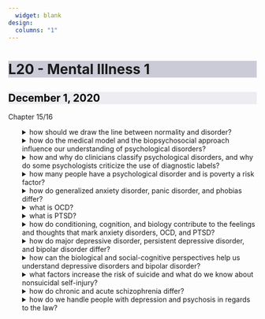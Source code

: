 ```yaml
---
  widget: blank
design:
  columns: "1"
---
```

  <h1 style="background-color: #9999b480; text-align: ;">L20 - Mental Illness 1</h1>
  
  <h2 style="color: black; background-color: #dddde680;"><i class="far fa-calendar-alt"></i> December 1, 2020</h2>
  
  <h7><i class="fas fa-book"></i> Chapter 15/16<h7>
  
  
  
  
  <details ><summary>how should we draw the line between normality and disorder?</summary><!ul id="867855b8-bd13-4e08-855c-d4c395b1785c" class="block-color-orange_background toggle"><details ><summary>what is a psychological disorder?</summary><div id="cbedc6c1-eabc-4208-bc5f-fe315088a9d1" class="">a syndrome marked by a clinically significant disturbance in an individual&#x27;s cognition, emotion regulation, or behavior</div></details></ul><!ul id="29c36fd7-42c7-4a93-b192-655dc2299b64" class="block-color-orange_background toggle"><details ><summary>how do we define a behavior as disordered?</summary><div id="607b15d1-26db-413e-8d84-f5e9c6ff615c" class="">it must be deviant, distressful, and dysfunctional</div><!ul id="06eb1e57-65e8-42ea-92b2-1131b91adf34" class="toggle"><details ><summary>what does it mean to be deviant?</summary><div id="f26c63b1-9b9e-4f69-9905-f406dcf9f634" class="">the behavior is atypical of the person&#x27;s culture; behaviors may be deviant in one context but not another; standards for behavior change not just with place but also with time </div></details></ul><!ul id="52602ed6-329d-4dbd-8c0c-42af72fbc53f" class="toggle"><details ><summary>what does it mean to be dysfunctional?</summary><div id="ffdde4e0-84a7-494a-b338-e56a00b03b3f" class="">interferes with the person&#x27;s life or threatens the wellbeing of others</div></details></ul></details></ul><!ul id="a7f55f64-4f46-49b7-a94c-c307d2cd548c" class="block-color-orange_background toggle"><details ><summary>what was the revolutionary cause for treating people with mental disorders morally by giving them therapy, medication, activity, and cleanliness?</summary><div id="87c72eca-2a3e-408e-884a-3f660ce7cc1f" class="">the recognition of the role of syphilis in madness</div></details></ul></details></ul><!ul id="fe89544f-f764-4451-b79f-8d1acd339165" class="block-color-orange_background toggle"><details ><summary>how do the medical model and the biopsychosocial approach influence our understanding of psychological disorders?</summary><!ul id="7a045ad4-f381-4a01-9bae-2099b9880b4f" class="block-color-orange_background toggle"><details ><summary>what is the medical model?</summary><div id="70f6c789-cdac-4192-aa84-96df4038ddf5" class="">the concept that disease, in this case psychological disorders, have physical causes that can be diagnosed, treated, and cured, often through treatment in a hospital</div></details></ul><!ul id="dfca432c-c3c6-4b1e-8160-38c1e470da04" class="block-color-orange_background toggle"><details ><summary>what is epigenetics?</summary><div id="396da1c9-5af7-4a5b-90f6-b1692e520a48" class="">the study of environmental influences on gene expression that occur without a DNA change</div></details></ul><!ul id="051c8b80-14ac-4053-b786-043d4e2542ae" class="block-color-orange_background toggle"><details ><summary>in addition to the medical model, what else might provide a way for mental illness?</summary><div id="b9c441ff-700d-4a80-a508-4ab45d057729" class="">environment, personality (habits, social skills, deviations from societal norms), or anything a medical doctor cannot fix</div></details></ul></details></ul><!ul id="d6f4a5e4-424a-48f8-bda3-ab9d29df879c" class="block-color-orange_background toggle"><details ><summary>how and why do clinicians classify psychological disorders, and why do some psychologists criticize the use of diagnostic labels?</summary><!ul id="028d2825-764c-40b4-88d7-1fed037eff73" class="block-color-orange_background toggle"><details ><summary>what does classification aim to do?</summary><div id="cf97d336-d5a4-485e-a6d9-e12645fa25cc" class="">predict the disorders future corse, suggest appropriate treatment, and prompt research into its causes</div></details></ul><!ul id="37cd654f-a7a4-49f1-9d00-22e299efaf3f" class="block-color-orange_background toggle"><details ><summary>what is the most common tool for describing disorders and estimating how often they occur?</summary><div id="f63a9bcb-de81-4a24-a7c7-2f343f0f4a76" class="">the Diagnostic and Statistical Manual of Mental Disorders (DSM-5); DSM defines a diagnostic process that is based on symptoms, there is no casual basis for the diagnosis; the process of diagnosis is a very well constrained and extensive analysis of diagnoses indicates that clinications do tend to produce similar diagnoses (AKA the DSM is very reliable)</div><!ul id="03113dae-6426-47d9-a864-20b52cda8b90" class="toggle"><details ><summary>is the DSM valid?</summary><div id="3d1bf1ab-455c-4bc2-a284-c4064d085b48" class="">the dsm is increasingly capturing normals; what started with 60 disorders has now expanded to more than 400 separate disorders; roughly one quarter of americans would meet the criteria for at least one of them in any year</div></details></ul><!ul id="ffaefa02-2bb6-4a3f-8edf-01e21d6e186b" class="toggle"><details ><summary>what are the benefits of diagnosis?</summary><div id="06dd1bbe-69bb-4969-8086-929c1caa862d" class="">aid in communicating between caregivers, provides a basis for comparing experimental groups, and provides sufferers with information about what they can expect</div></details></ul><!ul id="a68a59d8-2f72-46df-82e4-3a9966ca547a" class="toggle"><details ><summary>what is the value, and what are the dangers, of labeling individuals with disorders?</summary><div id="5e3474d5-01be-4179-a126-9702ff1e1109" class="">the dangers of labeling are that people may begin to act as though they have been labeled and the labels can trigger assumptions that will change our behavior; in reality our violence against people with mental disorders is far more common than violence by people with mental disorders</div></details></ul></details></ul></details></ul><!ul id="19752c14-4cb4-4c02-8824-187adf68a820" class="block-color-orange_background toggle"><details ><summary>how many people have a psychological disorder and is poverty a risk factor?</summary><!ul id="c2a343e0-f115-44ca-bdf3-ccc00b35a8a8" class="toggle"><details ><summary>how many people have a psychological disorder?</summary><div id="5cb34fe2-a4fe-4d37-84c0-6e32aed80a21" class="">just over 1 in 4 adults suffer from a diagnosable mental disorder in a given year in the US;</div></details></ul><!ul id="a2f0b2f7-0558-4f45-98f5-2ee5b8f8ba24" class="toggle"><details ><summary>what increases vulnerability to mental disorders?</summary><div id="2fc57648-426a-45f4-a910-708f7b1b3cd0" class="">poverty-related stresses can help trigger disorders, but disabling disorders can also contribute to poverty; poverty and disorders are often a chicken-and-egg situation and it&#x27;s hard to know which came first</div></details></ul></details></ul><!ul id="a1a226d3-21b3-49f7-88b5-1ac855d8aa7e" class="block-color-orange_background toggle"><details ><summary>how do generalized anxiety disorder, panic disorder, and phobias differ?</summary><!ul id="6002823d-8a2d-4ada-b6d9-1bf7c42dcb17" class="block-color-orange_background toggle"><details ><summary>what are anxiety disorders?</summary><div id="c760c79e-cdba-4ca9-9e50-b9a92f6380c4" class="">psychological disorders characterized by distressing, persistent anxiety or maladaptive behaviors that reduce anxiety</div></details></ul><!ul id="d7768e4a-1893-47c2-957b-b6ef0788c2f4" class="block-color-orange_background toggle"><details ><summary>what is generalized anxiety disorder?</summary><div id="b652bcb8-337b-415d-a285-82cc468389d0" class="">an anxiety disorder in which a person is continually tense, apprehensive, and in a state of autonomic nervous system arousal</div></details></ul><!ul id="ecb716e5-3cca-4a41-893a-4508008e8fd1" class="block-color-orange_background toggle"><details ><summary>what is panic disorder?</summary><div id="8baa2157-b49a-4658-baae-ce45045372f7" class="">an anxiety disorder marked by unpredictable, minutes-long episodes of intense dread in which a person experiences terror and accompanying chest pain, choking, or other frightening sensations. often followed by worry over a possible next attack</div></details></ul><!ul id="b1145f77-aa7b-413c-9b57-b2c1e234b6b6" class="block-color-orange_background toggle"><details ><summary>what is phobia?</summary><div id="cb328cf2-c663-41a5-9d49-e9fe5a8d78bd" class="">an anxiety disorder marked by a persistent, irrational fear and avoidance of a specific object, activity, or situation</div></details></ul></details></ul><!ul id="4549342a-4997-4a08-aa5c-c1f8ce573ca5" class="block-color-orange_background toggle"><details ><summary>what is OCD?</summary><!ul id="ca704fe0-f512-43a9-b000-3cfc863cdb1e" class="block-color-orange_background toggle"><details ><summary>what is obsessive-compulsive disorder?</summary><div id="54a18fae-2839-4583-a744-0107e40b1eac" class="">a disorder characterized by unwanted repetitive thoughts, actions, or both</div></details></ul><!ul id="24998e96-0587-46de-8ed9-6efab66c5d5e" class="block-color-orange_background toggle"><details ><summary>who is most likely to suffer from OCD?</summary><div id="86874c4c-3ad6-4c09-9ef4-4146c66afb03" class="">teens and young adults; as they mature their OCD tends to decrease in severity</div></details></ul></details></ul><!ul id="781d0aa9-a477-4c4a-91ec-8d2296f2b07f" class="block-color-orange_background toggle"><details ><summary>what is PTSD?</summary><!ul id="36b8cda5-eff6-4166-96c1-3267fd853a0f" class="block-color-orange_background toggle"><details ><summary>what is posttraumatic stress disorder?</summary><div id="3255394a-7e3b-4ad4-ade2-48864d82c2df" class="">a disorder characterized by haunting memories, nightmares, social withdrawal, jumpy anxiety, numbness of feeling, and/or insomnia that lingers for four wees or more after a traumatic experience</div></details></ul><!ul id="766b4863-d198-4640-a629-91fe549b2590" class="block-color-orange_background toggle"><details ><summary>what does the dual-track mind underpin with trauma disorders?</summary><div id="4ae085ca-0763-4668-a6f7-51cfd8d0eb41" class="">those with active limbic systems seem to be more vulnerable to traumatic effects; there is evidence from twin studies that these states are highly heritable</div></details></ul><!ul id="462bda43-6612-4d80-9cef-75c410d31523" class="block-color-orange_background toggle"><details ><summary>how does gender affect trauma disorders?</summary><div id="05ef08c3-782c-45ec-bb21-a2bc67bec47a" class="">women are roughly twice as likely as men to develop PTSD, regardless of gender, however, most victims do not seem to be traumatized</div></details></ul></details></ul><!ul id="b9fc8389-eca9-4e8b-b5ee-ba4b809a2827" class="block-color-orange_background toggle"><details ><summary>how do conditioning, cognition, and biology contribute to the feelings and thoughts that mark anxiety disorders, OCD, and PTSD?</summary><!ul id="0dc6a07e-ccde-42ee-84bb-8b373a15e000" class="block-color-orange_background toggle"><details ><summary>what 3 learning processes can contribute to the development of anxiety?</summary><div id="9fa13a92-2555-49e4-aadf-e2f883a8f35b" class="">stimulus generalization, negative reinforcement, and observational learning</div><!ul id="308b6932-df40-4595-8b89-b3c4c27fd556" class="toggle"><details ><summary>stimulus generalization?</summary><div id="a092e77e-0f09-4ea3-962d-4df527f061c7" class="">when we are justifiably frightened by some event in a first case, we may generalize that stimulus to inappropriate environments</div></details></ul><!ul id="e74131e0-8042-49d2-9ae0-8e7069bef417" class="toggle"><details ><summary>negative reinforcement?</summary><div id="b10b1193-261a-44be-933d-c90f3fdee594" class="">if we successfully avoid a situation that causes us anxiety, we will negatively reinforce that behavior</div></details></ul><!ul id="9018cb8e-4b90-42e9-b04b-64c22d35f781" class="toggle"><details ><summary>observational learning?</summary><div id="8f34ed85-20d2-4daf-8709-3b8673f4ea36" class="">we may also learn fear simply by watching someone else be afraid</div></details></ul></details></ul><!ul id="056b1234-588f-4456-8d88-75940bc38fdc" class="block-color-orange_background toggle"><details ><summary>how does biological predisposition to fear encourage anxiety?</summary><div id="724dad30-54a6-44c3-9769-86dd6e50bc14" class="">our innate fears due to the survival of our ancestors makes us generally more anxious about these things</div></details></ul><!ul id="bdac02e6-ccdd-4b22-a41e-69029ef99b18" class="block-color-orange_background toggle"><details ><summary>what are somatoform disorders?</summary><div id="0d59f8cb-c318-4bfc-998b-3551af0fcfd3" class="">physical ailments with no physical cause</div><!ul id="98a343ff-876e-4e42-9b32-e018390cd2d4" class="toggle"><details ><summary>what is hypochondria?</summary><div id="74f18bdb-9fb9-475b-b4ec-c8d7278ed333" class="">a relatively common somatoform disorder wherein people interpret a normal symptom as instead being one of a dreaded disease</div></details></ul></details></ul></details></ul><!ul id="1f58ddc5-1e5e-4617-ba0c-908429d39106" class="block-color-orange_background toggle"><details ><summary>how do major depressive disorder, persistent depressive disorder, and bipolar disorder differ?</summary><!ul id="eb97713f-6bd2-421d-9437-ab4ee319a69f" class="block-color-orange_background toggle"><details ><summary>what is major depressive disorder?</summary><div id="6614a7af-b629-42ea-9629-494c49bc88bc" class="">a disorder in which a person experiences, in the absence of drugs or another medical condition, two or more weeks with five or more symptoms, at least one of much must be either depressed mood or loss of interest or pleasure</div><!ul id="7e9a4818-b8d3-4061-83d9-3998f9f75e86" class="toggle"><details ><summary>what are the key features of MDD?</summary><div id="72784ef9-392a-43db-a02c-54d1e8af34de" class="">exhibit symptoms of another disorder, such as substance abuse of anxiety; women as nearly twice as vulnerable as men; most MDD spontaneously resolves; most MDD is antedated by a sad or stressful event; diagnosis of depression is occurring more and more frequently, earlier and earlier too</div></details></ul><!ul id="c5f6e186-ee1a-478b-8bc7-5594e0e8eacb" class="toggle"><details ><summary>what is the biological basis for MDD?</summary><div id="a872418d-226b-4da8-9fd1-985bb89d4f07" class="">depressive disorders are highly heritable (having a sibling or parent with the disorders increases your likelihood to 1/5, having a twin increases it to 1/2); brain activity is markedly reduced in depressed vs manic states</div><!ul id="fed7e388-2b97-4f5a-9265-69b61e09fb29" class="toggle"><details ><summary>what 2 neurotransmitters have a role in mood disorders?</summary><!ul id="7b8fc8bc-4c46-48d3-9f65-e738e215e2fe" class="toggle"><details ><summary>norepinephrine</summary><div id="009ebe80-95d9-45a4-abb2-ac3c98d0dc90" class="">boosts arousal and mood; production is low during depression and high during mania</div></details></ul><!ul id="a8804cb6-697e-44fa-a948-61db5a979650" class="toggle"><details ><summary>serotonin</summary><div id="f0892b65-b159-4e84-a77e-99527a3d0e8c" class="">certain serotonin-controlling genes have been implicated in depression</div></details></ul></details></ul></details></ul><!ul id="1ffac957-c9cf-4596-b104-9b43965da462" class="toggle"><details ><summary>how does learned helplessness contribute to mood disorders?</summary><div id="64445b05-d943-4f82-a68d-af8c234166f0" class="">women seem to be much more vulnerable to learned helplessness than men; the result of feeling helpless combined with pessimistic, overgeneralized, guilt-ridden emotions implies that our explanatory style when dealing with stressors or sad events may underpin our susceptibility to depression; HOWEVER,negative events, viewed by a pessimistic individual, makes individuals behave a certain way to create more negative events thus perpetuating the cycle</div></details></ul></details></ul><!ul id="f5bb1a8d-646a-466d-8708-b4aad8df5b99" class="block-color-orange_background toggle"><details ><summary>what is mania?</summary><div id="9f1cfb4d-ef04-4d20-8aff-9d0300e46765" class="">a hyperactive, wildly optimistic state in which dangerously poor judgement is common</div></details></ul><!ul id="79f3d034-9509-4056-b0e2-0f0362149245" class="block-color-orange_background toggle"><details ><summary>bipolar disorder?</summary><div id="d08e310e-053b-48de-9bbd-61f1b063d89f" class="">a disorder in which a person alternates between the hopelessness and lethargy of depression and an overexcited state of mania</div><!ul id="6f642aee-816d-442e-85f2-6feb2ad5c3a3" class="toggle"><details ><summary>why is BP more disabling than MDD?</summary><div id="a85b9f96-3885-4e38-985e-cd8ac3c519b9" class="">as manic phases often exercise very poor judgement and the irritability making it difficult to offer them advice, BP claims twice as many lost work days annually</div></details></ul></details></ul><!ul id="5ffb59aa-b0d7-430b-92c8-b4f4d97bb879" class="block-color-orange_background toggle"><details ><summary>what are dissociative disorders?</summary><div id="02076f21-9f91-4f27-a586-721ad110068a" class="">ailments of consciousness; they often reflect a kind of Freudian suppression, but no a person&#x27;s whole consciousness</div></details></ul><!ul id="ea1ad433-8367-4256-a9d6-e487a9f6d54d" class="block-color-orange_background toggle"><details ><summary>what is dissociative identity disorder (DID)?</summary><div id="ee6b41b5-8e96-47c3-a4d9-52242d2d5fe7" class="">two or more distinct personalities alternately control the person&#x27;s behavior; there is strong evidence that the disease is manufactured because there were only 2 diagnoses per decade until the 1960s and then in the 1980s there were ten thousand times that many</div><!ul id="b77fdbd2-68d1-434c-942c-69982e8e60db" class="toggle"><details ><summary>who might be manufacturing this?</summary><div id="3a33d920-9f79-4947-8d63-f999751ab523" class="">patients might do it to themselves since it became popular is movies, therapists might do it by asking leading questions (making DID iatrogenic)</div></details></ul></details></ul><!ul id="74ef54de-6f58-4b4f-a588-7454e67189d4" class="block-color-orange_background toggle"><details ><summary>what are mood disorders?</summary><div id="dd2bf834-ec5b-4e4c-9ea2-9e1cd0b96c35" class="">&quot;the common cold&quot; of mental illness because they are relatively unserious</div><!ul id="91a95430-465f-4a74-9024-6b427ba1edac" class="toggle"><details ><summary>major depressive disorder</summary><div id="b3bda7cb-567d-43f3-a461-994d30e7de10" class="">non-manic depression</div></details></ul><!ul id="2126b635-7ac8-4292-bd6c-8c58df35be74" class="toggle"><details ><summary>bipolar disorder</summary><div id="052fd385-84f9-4319-a7e1-ac7285875062" class="">manic depression</div></details></ul><!ul id="f00d04d5-baa1-492d-8b2d-c58459c21103" class="toggle"><details ><summary>are the symptoms adaptive?</summary><div id="ac93283c-5ae9-4482-baea-8fefdc95ad40" class="">some depression might be advantageous to inhibit certain dangerous goals, after negative life changes is considered healthy, seasonal affective disorder is ancestral</div></details></ul></details></ul><!ul id="378ee9a1-d9df-43ab-af31-71d3ec2ad5a0" class="block-color-orange_background toggle"><details ><summary>how does suicide differ between groups?</summary><div id="2720a773-629b-4ab4-a8d6-361200854eee" class="">the US had mid-range rates; whites are twice as likely to commit as blacks; women are more likely to attempt but men are more likely to succeed; suicide rates rise dramatically for late adulthood men; rates are higher for the wealthy than poor, divorced or single than married, the non-religious than religious, and the homosexual adolescent than the heterosexual adolescent</div></details></ul></details></ul><!ul id="8a1d5c61-b803-4d01-b9fb-3d362981d1e8" class="block-color-red_background toggle"><details ><summary>how can the biological and social-cognitive perspectives help us understand depressive disorders and bipolar disorder?</summary><!ul id="6730143a-ea72-4b70-88ea-1011d02bfb61" class="bulleted-list"><li style="list-style-type:disc">many behavioral and cognitive changes accompany depression</ul><!ul id="c9a3d137-9ea1-4ab9-83f9-819e1e916874" class="bulleted-list"><li style="list-style-type:disc">depression is widespread</ul><!ul id="8d154f30-0aa0-4edd-96df-9fc6ac5a4cae" class="bulleted-list"><li style="list-style-type:disc">women&#x27;s risk of major depression is nearly double men&#x27;s</ul><!ul id="bd0031e1-a8fe-47d8-beb1-39b53da08fd7" class="bulleted-list"><li style="list-style-type:disc">most major depressive episodes self-terminate</ul><!ul id="a098620e-7107-40dc-82d8-70c21bd6ce4c" class="bulleted-list"><li style="list-style-type:disc">stressful events related to work, marriage, and close relationships often precede depression</ul><!ul id="b51ea20f-337e-4e5b-8985-38bb7c73c483" class="block-color-red_background toggle"><details ><summary>what is rumination?</summary><div id="bbe250fc-5948-44a1-828b-c5eacf367e6d" class="">compulsive fretting; overthinking about our problems and their causes</div></details></ul></details></ul><!ul id="d7a01878-c122-4388-b656-93e5a64cbe9f" class="block-color-red_background toggle"><details ><summary>what factors increase the risk of suicide and what do we know about nonsuicidal self-injury?</summary><div id="731a2345-59d2-450c-a289-4b24143c6c37" class="">national diffferences, racial differenes, gender differences, age differences and trends, other group differences, day of the week differences</div></details></ul><!ul id="5be848bf-3932-4ff9-8a29-6ee7370d80d3" class="block-color-red_background toggle"><details ><summary>how do chronic and acute schizophrenia differ?</summary><!ul id="67fbce2e-ab51-44b2-b2e5-38cf73fdeb8a" class="toggle"><details ><summary>what is chronic schizophrenia?</summary><div id="e5351286-c43f-4c76-88a0-ead784b93e4c" class="">symptoms usually appear by late adolescence or early adulthood; as people age, psychotic episodes last longer and recovery periods shorten</div></details></ul><!ul id="f73524e2-2bfc-48ad-b145-afba2b309bfc" class="toggle"><details ><summary>what is acute schizophrenia?</summary><div id="ceee46b6-92e5-4700-8f51-4211a6317385" class="">can begin at any age, frequently occurs in response to an emotionally traumatic event, and has extended recovery periods</div></details></ul><!ul id="c4e227d8-81cc-4e37-8cf7-b1936601b10c" class="toggle"><details ><summary>what are general symptoms of schizophrenia?</summary><div id="7b3de486-8fce-4ca2-986c-479b974fb86f" class="">disorganized thought, delusions, disturbed perceptions, and inappropriate affect</div></details></ul><!ul id="bc94d673-75a7-49a9-a994-899e2fa93d84" class="toggle"><details ><summary>when does schizophrenia usually have its onset?</summary><div id="85335172-a4a2-4f25-a826-267d2becf551" class="">young-late adolescents to the early twenties; men a hit earlier and more severly than women; sometimes it will appear suddenly; if the onset is slow and over many years then it&#x27;s usually chronic and is more dangerous</div></details></ul><!ul id="b7623295-03f3-4413-9aea-36a57fc34018" class="toggle"><details ><summary>what findings are fairly consistent across schizophrenias?</summary><div id="4efef0d5-e80a-4390-bf5f-a5d11ff624f6" class="">changes in dopamine signaling, abnormal brain activity and anatomy, prenatal viral infection, and genetics</div><!ul id="f5ad7fd5-cc23-4858-8d72-99b328506cf8" class="toggle"><details ><summary>dopamine levels</summary><div id="8e1ae666-4e56-4b01-bd2f-96a48442403f" class="">often unregulated in schizophrenia</div></details></ul><!ul id="0046263e-2fcb-4480-8abb-2a9dc27980c3" class="toggle"><details ><summary>brain structures</summary><div id="2d1356c4-fdc7-4ddd-be48-64eb51754ac7" class="">abnormally low brain activity in the frontal lobe, activity in the thalamus is vigorous during hallucinations, the amygdala is active and the cortex and the thalamus are smaller</div></details></ul><!ul id="246fe2ca-1695-45bb-ac86-6ca0c0f5c7d2" class="toggle"><details ><summary>prenatal environment</summary><div id="7fc6f935-bec5-4e51-8d1b-957261f784b7" class="">low birth weight, oxygen deprivation during delivery, and maternal malnutrition are all known risk factors for schizophrenia; if a virus was contracted during the second trimester of the pregnancy, the child may be at greater risk for schizophrenia if: they were born after a flu epidemic, they were born in densely populated areas, are born after flu season, the mother caught the flu during pregnancy, and if blood tests high for antiviral antibodies (the odds of schizophrenia if you catch the flu double to 2%)</div></details></ul><!ul id="a38dee5c-1ff5-42cb-8ed9-1278f4873c2b" class="toggle"><details ><summary>genetics</summary><div id="e819b85a-9775-4272-81c2-069a27adaf7d" class="">the risk for schizophrenia jumps to 10% among those who have siblings or a parent with the disorder; it jumps fiftyfold if the sibling is an identical twin; it jumps sixtyfold if the twin shares the placenta (but just the normal 10% if they don&#x27;t share a placenta)</div></details></ul></details></ul></details></ul><!ul id="aec4c561-87cb-49b9-a3f1-4b6927f5fa6a" class="block-color-orange_background toggle"><details ><summary>how do we handle people with depression and psychosis in regards to the law?</summary><!ul id="7bce472e-e538-4ba7-8dfe-277190fd35cc" class="block-color-orange_background toggle"><details ><summary>what is antisocial personality disorder (APD)?</summary><div id="bbcffc6c-9a6d-44a8-86e9-fef1b3946c5a" class="">as known for the terms &quot;psychopath&quot; and &quot;sociopath,&quot; people with APD seemingly lack a conscience</div></details></ul><!ul id="6fa93c2a-b0f8-40f3-9715-f3133094788a" class="block-color-orange_background toggle"><details ><summary>what is the genetic component to APD?</summary><div id="e6b644b3-9e51-41e2-a5b9-b9e2a0a7bf89" class="">children who shows aggressive and antisocial behaviors when confronted with aversive stimuli are likely to channel this into things like courageous heroism, adventurism, star-athleticism, and CEOs</div></details>
  
  
  
  <style>
  details>*{
    margin-left: 2em;
  }
details div{
  margin-left: 4em;
}
</style>